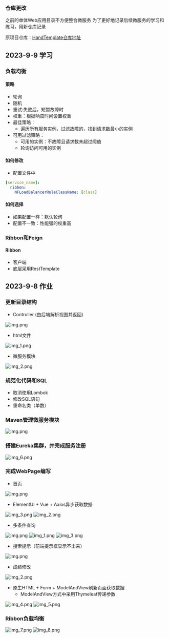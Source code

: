 ### 仓库更改
之前的单体Web应用目录不方便整合微服务
为了更好地记录后续微服务的学习和练习，用新仓库记录

原项目仓库：[HandTemplate仓库地址](https://github.com/2907555270/HandTemplate_44294)

## 2023-9-9 学习
### 负载均衡
#### 策略
* 轮询
* 随机
* 重试:失败后，短暂故障时
* 权重：根据响应时间设置权重
* 最佳策略：
  * 遍历所有服务实例，过滤故障的，找到请求数最小的实例
* 可用过滤策略：
  * 可用的实例：不故障且请求数未超过阈值
  * 轮询访问可用的实例
#### 如何修改
* 配置文件中
```yml
[service_name]:
  ribbon:
    NFLoadBalancerRuleClassName: [class]
```
#### 如何选择
* 如果配置一样：默认轮询
* 配置不一致：性能强的权重高

### Ribbon和Feign
#### Ribbon
* 客户端
* 底层采用RestTemplate
##


## 2023-9-8 作业
### 更新目录结构
* Controller (由后端解析视图并返回)

![img.png](source/img_micro.png)

* html文件

![img_1.png](source/img_micro_1.png)

* 微服务模块

![img_2.png](source/img_micro_2.png)

### 规范化代码和SQL
* 取消使用Lombok
* 修改SQL语句
* 重命名类（单数）

### Maven管理微服务模块
![img.png](source/img.png)

### 搭建Eureka集群，并完成服务注册
![img_6.png](source/img_6.png)

### 完成WebPage编写
* 首页

![img.png](img.png)
* ElementUI + Vue + Axios异步获取数据

![img_3.png](source/img_9_11_3.png)
![img_2.png](source/img_2.png)
* 多条件查询

![img.png](source/img_9_11.png)
![img_1.png](source/img_9_11_1.png)
![img_3.png](source/img_3.png)
* 搜索提示（前端提示框显示不出来）

![img.png](source/img_input.png)
* 成绩修改

![img_2.png](source/img_9_11_2.png)

* 原生HTML + Form + ModelAndView刷新页面获取数据
    * ModelAndView方式中采用Thymeleaf传递参数

![img_4.png](source/img_4.png)
![img_5.png](source/img_5.png)

### Ribbon负载均衡
![img_7.png](source/img_7.png)
![img_8.png](source/img_8.png)
